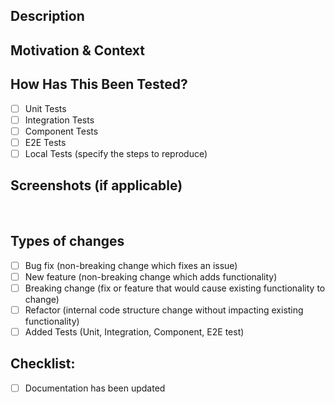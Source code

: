## Description
<!-- What does this PR change? -->

## Motivation & Context
<!-- Why is this change required? -->

## How Has This Been Tested?
- [ ] Unit Tests
- [ ] Integration Tests
- [ ] Component Tests
- [ ] E2E Tests
- [ ] Local Tests (specify the steps to reproduce)
<!-- Describe the tests you ran -->
<!--- Include details of your testing environment, and the tests you ran to -->

## Screenshots (if applicable)
 
## Types of changes
<!--- What types of changes does your code introduce? Put an `x` in all the boxes that apply: -->
- [ ] Bug fix (non-breaking change which fixes an issue)
- [ ] New feature (non-breaking change which adds functionality)
- [ ] Breaking change (fix or feature that would cause existing functionality to change)
- [ ] Refactor (internal code structure change without impacting existing functionality)
- [ ] Added Tests (Unit, Integration, Component, E2E test)
 
## Checklist:
<!--- Go over all the following points, and put an `x` in all the boxes that apply. -->
- [ ] Documentation has been updated
